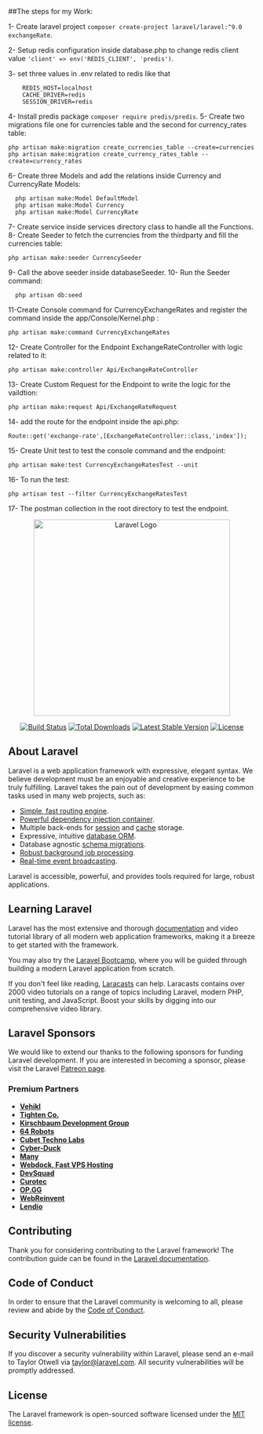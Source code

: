 ##The steps for my Work:


1- Create laravel project ```composer create-project laravel/laravel:^9.0 exchangeRate```.

2- Setup redis configuration inside database.php to change redis client value ```'client' => env('REDIS_CLIENT', 'predis')```.

3- set three values in .env related to redis like that 
```   
    REDIS_HOST=localhost
    CACHE_DRIVER=redis
    SESSION_DRIVER=redis
```    
    
4- Install predis package ```composer require predis/predis```.
5- Create two migrations file one for currencies table and the second for currency_rates table:
   ```
   php artisan make:migration create_currencies_table --create=currencies
   php artisan make:migration create_currency_rates_table --create=currency_rates
   ```
6- Create three Models and add the relations inside Currency and CurrencyRate Models:
  ```
    php artisan make:Model DefaultModel
    php artisan make:Model Currency
    php artisan make:Model CurrencyRate
  ```
7- Create service inside services directory class to handle all the Functions.
8- Create Seeder to fetch the currencies from the thirdparty and fill the currencies table:
  ```
  php artisan make:seeder CurrencySeeder
  ```
9- Call the above seeder inside databaseSeeder.
10- Run the Seeder command:
  ```
    php artisan db:seed
  ```
11-Create Console command for CurrencyExchangeRates and register the command inside the app/Console/Kernel.php :
```
php artisan make:command CurrencyExchangeRates
```
12- Create Controller for the Endpoint ExchangeRateController with logic related to it:
```
php artisan make:controller Api/ExchangeRateController
```
13- Create Custom Request for the Endpoint to write the logic for the vaildtion:
```
php artisan make:request Api/ExchangeRateRequest
```
14- add the route for the endpoint inside the api.php:
```
Route::get('exchange-rate',[ExchangeRateController::class,'index']);
```
15- Create Unit test to test the console command and the endpoint:
```
php artisan make:test CurrencyExchangeRatesTest --unit
```
16- To run the test:
```
php artisan test --filter CurrencyExchangeRatesTest
```
17- The postman collection in the root directory to test the endpoint.


<p align="center"><a href="https://laravel.com" target="_blank"><img src="https://raw.githubusercontent.com/laravel/art/master/logo-lockup/5%20SVG/2%20CMYK/1%20Full%20Color/laravel-logolockup-cmyk-red.svg" width="400" alt="Laravel Logo"></a></p>

<p align="center">
<a href="https://github.com/laravel/framework/actions"><img src="https://github.com/laravel/framework/workflows/tests/badge.svg" alt="Build Status"></a>
<a href="https://packagist.org/packages/laravel/framework"><img src="https://img.shields.io/packagist/dt/laravel/framework" alt="Total Downloads"></a>
<a href="https://packagist.org/packages/laravel/framework"><img src="https://img.shields.io/packagist/v/laravel/framework" alt="Latest Stable Version"></a>
<a href="https://packagist.org/packages/laravel/framework"><img src="https://img.shields.io/packagist/l/laravel/framework" alt="License"></a>
</p>

## About Laravel

Laravel is a web application framework with expressive, elegant syntax. We believe development must be an enjoyable and creative experience to be truly fulfilling. Laravel takes the pain out of development by easing common tasks used in many web projects, such as:

- [Simple, fast routing engine](https://laravel.com/docs/routing).
- [Powerful dependency injection container](https://laravel.com/docs/container).
- Multiple back-ends for [session](https://laravel.com/docs/session) and [cache](https://laravel.com/docs/cache) storage.
- Expressive, intuitive [database ORM](https://laravel.com/docs/eloquent).
- Database agnostic [schema migrations](https://laravel.com/docs/migrations).
- [Robust background job processing](https://laravel.com/docs/queues).
- [Real-time event broadcasting](https://laravel.com/docs/broadcasting).

Laravel is accessible, powerful, and provides tools required for large, robust applications.

## Learning Laravel

Laravel has the most extensive and thorough [documentation](https://laravel.com/docs) and video tutorial library of all modern web application frameworks, making it a breeze to get started with the framework.

You may also try the [Laravel Bootcamp](https://bootcamp.laravel.com), where you will be guided through building a modern Laravel application from scratch.

If you don't feel like reading, [Laracasts](https://laracasts.com) can help. Laracasts contains over 2000 video tutorials on a range of topics including Laravel, modern PHP, unit testing, and JavaScript. Boost your skills by digging into our comprehensive video library.

## Laravel Sponsors

We would like to extend our thanks to the following sponsors for funding Laravel development. If you are interested in becoming a sponsor, please visit the Laravel [Patreon page](https://patreon.com/taylorotwell).

### Premium Partners

- **[Vehikl](https://vehikl.com/)**
- **[Tighten Co.](https://tighten.co)**
- **[Kirschbaum Development Group](https://kirschbaumdevelopment.com)**
- **[64 Robots](https://64robots.com)**
- **[Cubet Techno Labs](https://cubettech.com)**
- **[Cyber-Duck](https://cyber-duck.co.uk)**
- **[Many](https://www.many.co.uk)**
- **[Webdock, Fast VPS Hosting](https://www.webdock.io/en)**
- **[DevSquad](https://devsquad.com)**
- **[Curotec](https://www.curotec.com/services/technologies/laravel/)**
- **[OP.GG](https://op.gg)**
- **[WebReinvent](https://webreinvent.com/?utm_source=laravel&utm_medium=github&utm_campaign=patreon-sponsors)**
- **[Lendio](https://lendio.com)**

## Contributing

Thank you for considering contributing to the Laravel framework! The contribution guide can be found in the [Laravel documentation](https://laravel.com/docs/contributions).

## Code of Conduct

In order to ensure that the Laravel community is welcoming to all, please review and abide by the [Code of Conduct](https://laravel.com/docs/contributions#code-of-conduct).

## Security Vulnerabilities

If you discover a security vulnerability within Laravel, please send an e-mail to Taylor Otwell via [taylor@laravel.com](mailto:taylor@laravel.com). All security vulnerabilities will be promptly addressed.

## License

The Laravel framework is open-sourced software licensed under the [MIT license](https://opensource.org/licenses/MIT).
